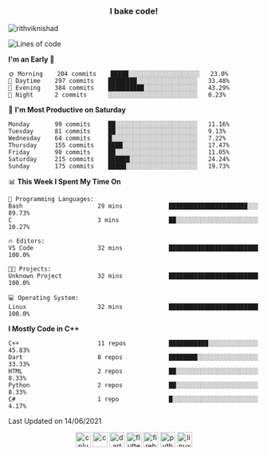 <h3 align="center">I bake code!</h3>

<p align="left"> <img src="https://komarev.com/ghpvc/?username=rithviknishad" alt="rithviknishad" /> </p>

<!--START_SECTION:waka-->
![Lines of code](https://img.shields.io/badge/From%20Hello%20World%20I%27ve%20Written-694696%20lines%20of%20code-blue)

**I'm an Early 🐤** 

```text
🌞 Morning    204 commits    █████░░░░░░░░░░░░░░░░░░░░   23.0% 
🌆 Daytime    297 commits    ████████░░░░░░░░░░░░░░░░░   33.48% 
🌃 Evening    384 commits    ██████████░░░░░░░░░░░░░░░   43.29% 
🌙 Night      2 commits      ░░░░░░░░░░░░░░░░░░░░░░░░░   0.23%

```
📅 **I'm Most Productive on Saturday** 

```text
Monday       99 commits     ██░░░░░░░░░░░░░░░░░░░░░░░   11.16% 
Tuesday      81 commits     ██░░░░░░░░░░░░░░░░░░░░░░░   9.13% 
Wednesday    64 commits     █░░░░░░░░░░░░░░░░░░░░░░░░   7.22% 
Thursday     155 commits    ████░░░░░░░░░░░░░░░░░░░░░   17.47% 
Friday       98 commits     ██░░░░░░░░░░░░░░░░░░░░░░░   11.05% 
Saturday     215 commits    ██████░░░░░░░░░░░░░░░░░░░   24.24% 
Sunday       175 commits    █████░░░░░░░░░░░░░░░░░░░░   19.73%

```


📊 **This Week I Spent My Time On** 

```text
💬 Programming Languages: 
Bash                     29 mins             ██████████████████████░░░   89.73% 
C                        3 mins              ██░░░░░░░░░░░░░░░░░░░░░░░   10.27%

🔥 Editors: 
VS Code                  32 mins             █████████████████████████   100.0%

🐱‍💻 Projects: 
Unknown Project          32 mins             █████████████████████████   100.0%

💻 Operating System: 
Linux                    32 mins             █████████████████████████   100.0%

```

**I Mostly Code in C++** 

```text
C++                      11 repos            ███████████░░░░░░░░░░░░░░   45.83% 
Dart                     8 repos             ████████░░░░░░░░░░░░░░░░░   33.33% 
HTML                     2 repos             ██░░░░░░░░░░░░░░░░░░░░░░░   8.33% 
Python                   2 repos             ██░░░░░░░░░░░░░░░░░░░░░░░   8.33% 
C#                       1 repo              █░░░░░░░░░░░░░░░░░░░░░░░░   4.17%

```



 Last Updated on 14/06/2021
<!--END_SECTION:waka-->

<p align="center">
  <img src="https://devicons.github.io/devicon/devicon.git/icons/cplusplus/cplusplus-original.svg" alt="cplusplus" width="30" height="30"/>
  <img src="https://devicons.github.io/devicon/devicon.git/icons/c/c-original.svg" alt="c" width="30" height="30"/>
  <img src="https://www.vectorlogo.zone/logos/dartlang/dartlang-icon.svg" alt="dart" width="30" height="30"/>
  <img src="https://www.vectorlogo.zone/logos/flutterio/flutterio-icon.svg" alt="flutter" width="30" height="30"/> 
  <img src="https://www.vectorlogo.zone/logos/firebase/firebase-icon.svg" alt="firebase" width="30" height="30"/> 
  <img src="https://devicons.github.io/devicon/devicon.git/icons/python/python-original.svg" alt="python" width="30" height="30"/> 
  <img src="https://devicons.github.io/devicon/devicon.git/icons/linux/linux-original.svg" alt="linux" width="30" height="30"/> 
</p>
